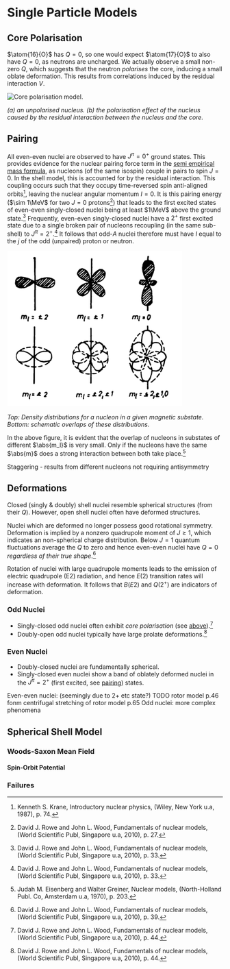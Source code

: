 Single Particle Models
======================

Core Polarisation
-----------------
$\atom{16}{O}$ has $Q=0$, so one would expect $\atom{17}{O}$ to also have $Q=0$, as neutrons are uncharged. We actually observe a small non-zero $Q$, which suggests that the neutron *polarises* the core, inducing a small oblate deformation. This results from correlations induced by the residual interaction $V$.

![Core polarisation model.](images/core-polarisation.png)

*(a) an unpolarised nucleus. (b) the polarisation effect of the nucleus caused by the residual interaction between the nucleus and the core.*
<!-- Although we retain the residual interaction, it doesn't act on the core as we only define it for the active space -->

Pairing
-------
All even-even nuclei are observed to have $J^\pi=0^+$ ground states. This provides evidence for the nuclear pairing force term in the [semi empirical mass formula](binding-energy.md#Parity), as nucleons (of the same isospin)  couple in pairs to spin $J=0$. In the shell model, this is accounted for by the residual interaction. This coupling occurs such that they occupy time-reversed spin anti-aligned orbits[^krane.74], leaving the nuclear angular momentum $I=0$. It is this pairing energy ($\sim 1\MeV$ for two $J=0$ protons[^fonm.27]) that leads to the first excited states of even-even singly-closed nuclei being at least $1\MeV$ above the ground state.[^fonm.33] Frequently, even-even singly-closed nuclei have a $2^+$ first excited state due to a single broken pair of nucleons recoupling (in the same sub-shell) to $J^\pi=2^+$.[^fonm.33] It follows that odd-$A$ nuclei therefore must have $I$ equal to the $j$ of the odd (unpaired) proton or neutron. 

![Overlap of wavefunctions in different magnetic substates.](images/pairing-overlap.png)

*Top: Density distributions for a nucleon in a given magnetic substate.
Bottom: schematic overlaps of these distributions.*

In the above figure, it is evident that the overlap of nucleons in substates of different $\abs{m_l}$ is very small. Only if the nucleons have the same $\abs{m}$ does a strong interaction between both take place.[^moshe.203]

Staggering - results from different nucleons not requiring antisymmetry 

Deformations
------------
Closed (singly & doubly) shell nuclei resemble spherical structures (from their $Q$). However, open shell nuclei often have deformed structures. 

Nuclei which are deformed no longer possess good rotational symmetry. Deformation is implied by a nonzero quadrupole moment of $J \geq 1$, which indicates an non-spherical charge distribution. Below $J=1$ quantum fluctuations average the $Q$ to zero and hence even-even nuclei have $Q=0$ *regardless of their true shape*.[^fonm.39]

Rotation of nuclei with large quadrupole moments leads to the emission of electric quadrupole (E2) radiation, and hence $E(2)$ transition rates will increase with deformation. It follows that $B(E2)$ and $Q(2^+)$ are indicators of deformation.

### Odd Nuclei
* Singly-closed odd nuclei often exhibit *core polarisation* (see [above](#Core-Polarisation)).[^fonm.44]
* Doubly-open odd nuclei typically have large prolate deformations.[^fonm.44]

### Even Nuclei
* Doubly-closed nuclei are fundamentally spherical.
* Singly-closed even nuclei show a band of oblately deformed nuclei in the $J^\pi=2^+$ (first excited, see [pairing](#Pairing)) states. 


Even-even nuclei: (seemingly due to 2+ etc state?)
TODO rotor model p.46 fonm
centrifugal stretching of rotor model p.65
Odd nuclei: more complex phenomena

Spherical Shell Model
---------------------

### Woods-Saxon Mean Field
#### Spin-Orbit Potential

### Failures

[^moshe.203]: Judah M. Eisenberg and Walter Greiner, Nuclear models, (North-Holland Publ. Co, Amsterdam u.a, 1970), p. 203.
[^fonm.27]: David J. Rowe and John L. Wood, Fundamentals of nuclear models, (World Scientific Publ, Singapore u.a, 2010), p. 27.
[^fonm.33]: David J. Rowe and John L. Wood, Fundamentals of nuclear models, (World Scientific Publ, Singapore u.a, 2010), p. 33.
[^fonm.39]: David J. Rowe and John L. Wood, Fundamentals of nuclear models, (World Scientific Publ, Singapore u.a, 2010), p. 39.
[^fonm.44]: David J. Rowe and John L. Wood, Fundamentals of nuclear models, (World Scientific Publ, Singapore u.a, 2010), p. 44.
[^krane.74]: Kenneth S. Krane, Introductory nuclear physics, (Wiley, New York u.a, 1987), p. 74.